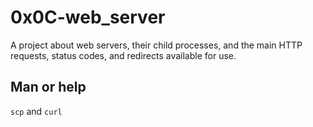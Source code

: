 # 0x0C-web_server
<p> A project about web servers, their child processes,
and the main HTTP requests, status codes, and redirects available for use.
</p>

## Man or help

```scp``` and ```curl```
